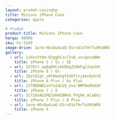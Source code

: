 ```yaml
---
layout: produk-casinghp
title: Minions iPhone Case
categories: apple

# Produk
product-title: Minions iPhone Case
harga: 90000
sku: hn-5249
image-drive: 1wrm-HEvDw4zaQ-ESrvD1eTHrTuXMiWR8
gallery:
  - url: 1ikksVt9m-B3ggOi1u72vA_vxcgezaNWx
    title: iPhone 5 / 5s / SE
  - url: 1V7Dtt_aq8qDHCcKkB0gZV6KFg23xp54t
    title: iPhone 6 / 6s
  - url: 1bztd1qt_u9tWaeVgf42DTtnjAen0ykYQ
    title: iPhone 6 Plus / 6s Plus
  - url: 1IfODDNN2vXfe2do1Q_Uva-NMP9w9h8UX
    title: iPhone 7 / 8
  - url: 1C7sDoAG1MQ1kHHIBMeU_PVg9m_AlaBXz
    title: iPhone 7 Plus / 8 Plus
  - url: 1wrm-HEvDw4zaQ-ESrvD1eTHrTuXMiWR8
    title: iPhone X
---
```


